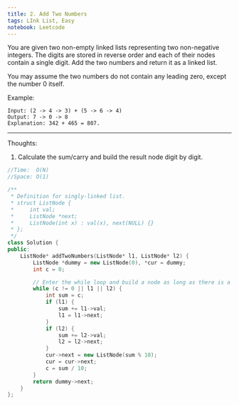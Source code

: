 ```yaml
---
title: 2. Add Two Numbers
tags: LInk List, Easy
notebook: Leetcode
---
```


You are given two non-empty linked lists representing two non-negative integers. The digits are stored in reverse order and each of their nodes contain a single digit. Add the two numbers and return it as a linked list.

You may assume the two numbers do not contain any leading zero, except the number 0 itself.

Example:
```
Input: (2 -> 4 -> 3) + (5 -> 6 -> 4)
Output: 7 -> 0 -> 8
Explanation: 342 + 465 = 807.
```
----------
Thoughts:
1. Calculate the sum/carry and build the result node digit by digit.

```c++
//Time:  O(N)
//Space: O(1)

/**
 * Definition for singly-linked list.
 * struct ListNode {
 *     int val;
 *     ListNode *next;
 *     ListNode(int x) : val(x), next(NULL) {}
 * };
 */
class Solution {
public:
    ListNode* addTwoNumbers(ListNode* l1, ListNode* l2) {
        ListNode *dummy = new ListNode(0), *cur = dummy;
        int c = 0;

        // Enter the while loop and build a node as long as there is a variable that is not null/0
        while (c != 0 || l1 || l2) {
            int sum = c;
            if (l1) {
                sum += l1->val;
                l1 = l1->next;
            }
            if (l2) {
                sum += l2->val;
                l2 = l2->next;
            }
            cur->next = new ListNode(sum % 10);
            cur = cur->next;
            c = sum / 10;
        }
        return dummy->next;
    }
};
```